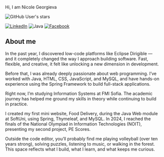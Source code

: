 Hi, I am Nicole Georgieva 

![GitHub User's stars](https://img.shields.io/github/stars/NicoleNG18?style=social)

[![LinkedIn](https://img.shields.io/badge/LinkedIn-blue?style=for-the-badge&logo=LinkedIn&logoColor=white)](https://www.linkedin.com/in/nikol-georgieva-500b3522b)
![Java](https://img.shields.io/badge/java-orange?style=for-the-badge&logo=java&logoColor=white)
[![Facebook](https://img.shields.io/badge/facebook-blue?style=for-the-badge&logo=facebook&logoColor=white)](https://www.facebook.com/profile.php?id=100009486555368)

About me
-------------------------------------------------------------------------------------------------------------------------------------------------------------------
In the past year, I discovered low-code platforms like Eclipse Dirigible — and it completely changed the way I approach building software. Fast, flexible, and creative, it felt like unlocking a new dimension in development.

Before that, I was already deeply passionate about web programming. I’ve worked with Java, HTML, CSS, JavaScript, and MySQL, and have hands-on experience using the Spring Framework to build full-stack applications.

Right now, I’m studying Information Systems at FMI Sofia. The academic journey has helped me ground my skills in theory while continuing to build in practice.

I created my first mini website, Food Delivery, during the Java Web module at SoftUni, using Spring, Thymeleaf, and MySQL. In 2024, I reached the finals of the National Olympiad in Information Technologies (NOIT), presenting my second project, PE Scores.

Outside the code editor, you’ll probably find me playing volleyball (over ten years strong), solving puzzles, listening to music, or walking in the forest.
This space reflects what I build, what I learn, and what keeps me curious.

